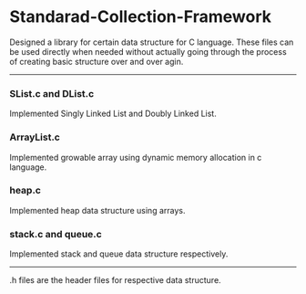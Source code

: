 # Standarad-Collection-Framework
Designed a library for certain data structure for C language. These files can be used directly when needed without actually going through the process of creating basic structure over and over agin.

<hr />

###  SList.c and DList.c   
Implemented Singly Linked List and Doubly Linked List.
###  ArrayList.c  
Implemented growable array using dynamic memory allocation in c language.
###  heap.c  
Implemented heap data structure using arrays.
###  stack.c and queue.c
Implemented stack and queue data structure respectively.

<hr />

.h files are the header files for respective data structure.


